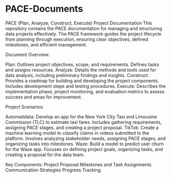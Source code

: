 # PACE-Documents
PACE (Plan, Analyze, Construct, Execute) Project Documentation
This repository contains the PACE documentation for managing and structuring data projects effectively. The PACE framework guides the project lifecycle from planning through execution, ensuring clear objectives, defined milestones, and efficient management.

Document Overview:

Plan: Outlines project objectives, scope, and requirements. Defines tasks and assigns resources.
Analyze: Details the methods and tools used for data analysis, including preliminary findings and insights.
Construct: Provides a roadmap for building and developing the project components. Includes development steps and testing procedures.
Execute: Describes the implementation phase, project monitoring, and evaluation metrics to assess success and areas for improvement.

Project Scenarios:

Automatidata: Develop an app for the New York City Taxi and Limousine Commission (TLC) to estimate taxi fares. Includes gathering requirements, assigning PACE stages, and creating a project proposal.
TikTok: Create a machine learning model to classify claims in videos submitted to the platform. Involves analyzing stakeholder needs, assigning PACE stages, and organizing tasks into milestones.
Waze: Build a model to predict user churn for the Waze app. Focuses on defining project goals, organizing tasks, and creating a proposal for the data team.

Key Components:
Project Proposal
Milestones and Task Assignments
Communication Strategies
Progress Tracking
